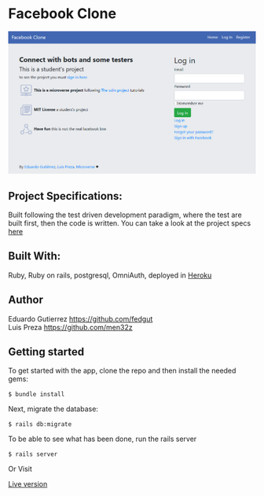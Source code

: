 # Facebook Clone

![screenshot](https://raw.githubusercontent.com/men32z/facebook-clone/development/docs/fb.png)

## Project Specifications:

Built following the test driven development paradigm, where the test are built first, then the code is written. You can take a look at the project specs  [here](https://www.theodinproject.com/courses/ruby-on-rails/lessons/final-project)

## Built With:

Ruby, Ruby on rails, postgresql, OmniAuth, deployed in [Heroku](https://men32z-facebook-clone.herokuapp.com) 

## Author
Eduardo Gutierrez https://github.com/fedgut <br>
Luis Preza https://github.com/men32z


## Getting started

To get started with the app, clone the repo and then install the needed gems:

```
$ bundle install
```

Next, migrate the database:

```
$ rails db:migrate
```

To be able to see what has been done, run the rails server
```
$ rails server
```

Or Visit

[Live version](https://men32z-facebook-clone.herokuapp.com/)
